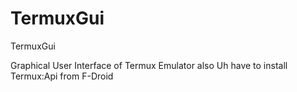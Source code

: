 # TermuxGui
TermuxGui

Graphical User Interface of Termux Emulator
also Uh have to install Termux:Api from F-Droid


